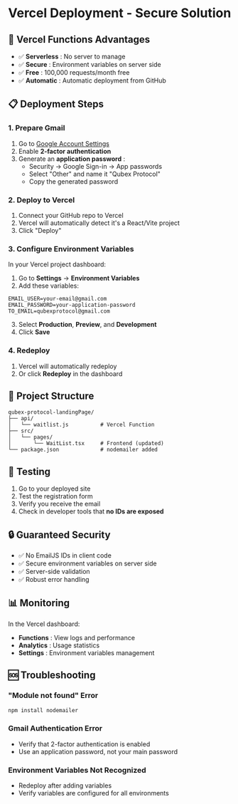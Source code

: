 # Vercel Deployment - Secure Solution

## 🚀 Vercel Functions Advantages

- ✅ **Serverless** : No server to manage
- ✅ **Secure** : Environment variables on server side
- ✅ **Free** : 100,000 requests/month free
- ✅ **Automatic** : Automatic deployment from GitHub

## 📋 Deployment Steps

### 1. Prepare Gmail
1. Go to [Google Account Settings](https://myaccount.google.com/)
2. Enable **2-factor authentication**
3. Generate an **application password** :
   - Security → Google Sign-in → App passwords
   - Select "Other" and name it "Qubex Protocol"
   - Copy the generated password

### 2. Deploy to Vercel
1. Connect your GitHub repo to Vercel
2. Vercel will automatically detect it's a React/Vite project
3. Click "Deploy"

### 3. Configure Environment Variables
In your Vercel project dashboard:

1. Go to **Settings** → **Environment Variables**
2. Add these variables:

```env
EMAIL_USER=your-email@gmail.com
EMAIL_PASSWORD=your-application-password
TO_EMAIL=qubexprotocol@gmail.com
```

3. Select **Production**, **Preview**, and **Development**
4. Click **Save**

### 4. Redeploy
1. Vercel will automatically redeploy
2. Or click **Redeploy** in the dashboard

## 🔧 Project Structure

```
qubex-protocol-landingPage/
├── api/
│   └── waitlist.js          # Vercel Function
├── src/
│   └── pages/
│       └── WaitList.tsx     # Frontend (updated)
└── package.json             # nodemailer added
```

## 🧪 Testing

1. Go to your deployed site
2. Test the registration form
3. Verify you receive the email
4. Check in developer tools that **no IDs are exposed**

## 🔒 Guaranteed Security

- ✅ No EmailJS IDs in client code
- ✅ Secure environment variables on server side
- ✅ Server-side validation
- ✅ Robust error handling

## 📊 Monitoring

In the Vercel dashboard:
- **Functions** : View logs and performance
- **Analytics** : Usage statistics
- **Settings** : Environment variables management

## 🆘 Troubleshooting

### "Module not found" Error
```bash
npm install nodemailer
```

### Gmail Authentication Error
- Verify that 2-factor authentication is enabled
- Use an application password, not your main password

### Environment Variables Not Recognized
- Redeploy after adding variables
- Verify variables are configured for all environments

